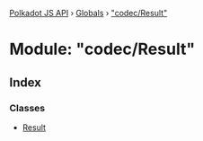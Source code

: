 [Polkadot JS API](../README.md) › [Globals](../globals.md) › ["codec/Result"](_codec_result_.md)

# Module: "codec/Result"

## Index

### Classes

* [Result](../classes/_codec_result_.result.md)
